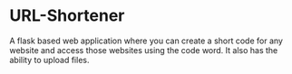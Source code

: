 # URL-Shortener

A flask based web application where you can create a short code for any website and access those websites using the code word. It also has the ability to upload files.
